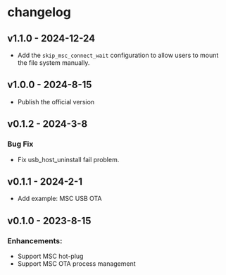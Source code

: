 # changelog

## v1.1.0 - 2024-12-24

* Add the `skip_msc_connect_wait` configuration to allow users to mount the file system manually.

## v1.0.0 - 2024-8-15

* Publish the official version

## v0.1.2 - 2024-3-8

### Bug Fix

* Fix usb_host_uninstall fail problem.

## v0.1.1 - 2024-2-1

* Add example: MSC USB OTA

## v0.1.0 - 2023-8-15

### Enhancements:

* Support MSC hot-plug
* Support MSC OTA process management
